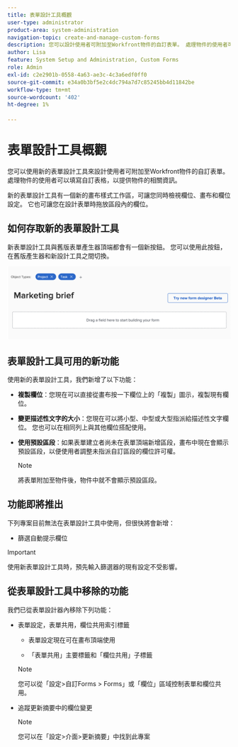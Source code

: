 ```yaml
---
title: 表單設計工具概觀
user-type: administrator
product-area: system-administration
navigation-topic: create-and-manage-custom-forms
description: 您可以設計使用者可附加至Workfront物件的自訂表單。 處理物件的使用者可以填寫自訂表格，以提供物件的相關資訊。
author: Lisa
feature: System Setup and Administration, Custom Forms
role: Admin
exl-id: c2e2901b-0558-4a63-ae3c-4c3a6edf0ff0
source-git-commit: e34a0b3bf5e2c4dc794a7d7c85245bb4d11842be
workflow-type: tm+mt
source-wordcount: '402'
ht-degree: 1%

---
```


# 表單設計工具概觀

您可以使用新的表單設計工具來設計使用者可附加至Workfront物件的自訂表單。 處理物件的使用者可以填寫自訂表格，以提供物件的相關資訊。

新的表單設計工具有一個新的畫布樣式工作區，可讓您同時檢視欄位、畫布和欄位設定。 它也可讓您在設計表單時拖放區段內的欄位。

<!-- add screenshot when field settings empty state is ready -->

## 如何存取新的表單設計工具

新表單設計工具與舊版表單產生器頂端都會有一個新按鈕。 您可以使用此按鈕，在舊版產生器和新設計工具之間切換。

![切換到新的表單設計工具](assets/switch-views.png)

## 表單設計工具可用的新功能

使用新的表單設計工具，我們新增了以下功能：

* **複製欄位**：您現在可以直接從畫布按一下欄位上的「複製」圖示，複製現有欄位。

* **變更描述性文字的大小**：您現在可以將小型、中型或大型指派給描述性文字欄位。 您也可以在相同列上與其他欄位搭配使用。

* **使用預設區段**：如果表單建立者尚未在表單頂端新增區段，畫布中現在會顯示預設區段，以便使用者調整未指派自訂區段的欄位許可權。

  >[!NOTE]
  >
  >將表單附加至物件後，物件中就不會顯示預設區段。

## 功能即將推出

下列專案目前無法在表單設計工具中使用，但很快將會新增：

* 篩選自動提示欄位

>[!IMPORTANT]
>
>使用新表單設計工具時，預先輸入篩選器的現有設定不受影響。

## 從表單設計工具中移除的功能

我們已從表單設計器內移除下列功能：

* 表單設定，表單共用，欄位共用索引標籤

   * 表單設定現在可在畫布頂端使用

   * 「表單共用」主要標籤和「欄位共用」子標籤

  >[!NOTE]
  >
  >您可以從「設定>自訂Forms > Forms」或「欄位」區域控制表單和欄位共用。

* 追蹤更新摘要中的欄位變更

  >[!NOTE]
  >
  >您可以在「設定>介面>更新摘要」中找到此專案
